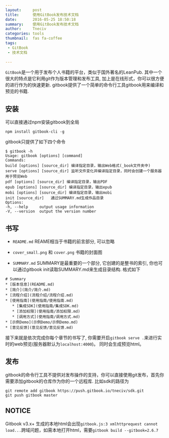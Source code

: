 ```yaml
---
layout:     post
title:      使用GitBook发布技术文档
date:       2016-05-25 18:50:18
summary:    使用GitBook发布技术文档
author:     Tneciv
categories: tools
thumbnail:  fas fa-coffee
tags:
 - GitBook
 - 技术文档
 
---
```



`GitBook`是一个用于发布个人书籍的平台，类似于国外著名的LeanPub. 其中一个很大的特点是它利用git作为版本管理和发布工具, 加上是在线形式，你可以很方便的进行作为的快速更新.
gitbook提供了一个简单的命令行工具gitbook用来编译和预览的书籍.
## 安装
可以直接通过npm安装gitbook到全局
```
npm install gitbook-cli -g
```

gitbook只提供了如下四个命令

```
$ gitbook -h
Usage: gitbook [options] [command]
Commands:
build [options] [source_dir] 编译指定目录，输出Web格式(_book文件夹中)
serve [options] [source_dir] 监听文件变化并编译指定目录，同时会创建一个服务器用于预览Web
pdf [options] [source_dir] 编译指定目录，输出PDF
epub [options] [source_dir] 编译指定目录，输出epub
mobi [options] [source_dir] 编译指定目录，输出mobi
init [source_dir]   通过SUMMARY.md生成作品目录
Options:
-h, --help     output usage information
-V, --version  output the version number
```

## 书写

* `README.md`
REAME相当于书籍的前言部分, 可以忽略

* `cover_small.png` 和 `cover.png`
书籍的封面图

* `SUMMARY.md`
SUMMARY是最重要的一个部分, 它创建的是整书的索引, 你也可以通过gitbook init读取SUMMARY.md来生成目录结构. 格式如下

```
# Summary
* [版本信息](README.md)
* [简介](简介/简介.md)
* [流程介绍](流程介绍/流程介绍.md)
* [使用指南](使用指南/使用指南.md)
   * [集成SDK](使用指南/集成SDK.md)
   * [添加权限](使用指南/添加权限.md)
   * [调用方式](使用指南/调用方式.md)
* [示例Demo](示例Demo/示例Demo.md)
* [意见反馈](意见反馈/意见反馈.md)
```

接下来就是依次完成你每个章节的书写了, 你需要开启`gitbook serve .`来进行实时的web预览(服务器默认为`localhost:4000`)。
同时会生成预览html。

## 发布

gitbook的命令行工具不提供对发布操作的支持，你可以直接使用git发布，首先你需要添加gitbook的仓库作为你的一个远程库. 比如sdk的路径为

```
git remote add gitbook https://push.gitbook.io/tneciv/sdk.git
git push gitbook master
```

## NOTICE

Gitbook v3.x+ 生成的本地html会出现`gitbook.js:3 xmlhttprequest cannot load...`跨域问题，如需本地打开html，需要`gitbook build --gitbook=2.6.7`

